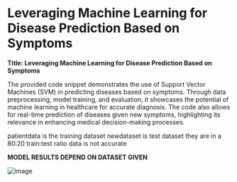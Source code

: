 # Leveraging Machine Learning for Disease Prediction Based on Symptoms
**Title: Leveraging Machine Learning for Disease Prediction Based on Symptoms**

The provided code snippet demonstrates the use of Support Vector Machines (SVM) in predicting diseases based on symptoms. Through data preprocessing, model training, and evaluation, it showcases the potential of machine learning in healthcare for accurate diagnosis. The code also allows for real-time prediction of diseases given new symptoms, highlighting its relevance in enhancing medical decision-making processes.

patientdata is the training dataset 
newdataset is test dataset
they are in a 80:20 train:test ratio
data is not accurate 



**MODEL RESULTS DEPEND ON DATASET GIVEN**



![image](https://github.com/admiral-vader88/medicalpredict/assets/81103846/1e21cfd2-ccba-417b-a00c-6760161aa648)


